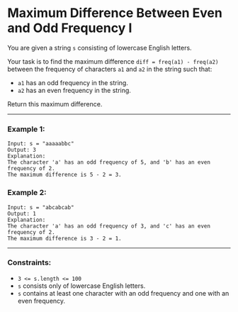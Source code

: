 # Maximum Difference Between Even and Odd Frequency I

You are given a string `s` consisting of lowercase English letters.

Your task is to find the maximum difference `diff = freq(a1) - freq(a2)` between the frequency of characters `a1` and `a2` in the string such that:

- `a1` has an odd frequency in the string.  
- `a2` has an even frequency in the string.

Return this maximum difference.

---

### Example 1:
```
Input: s = "aaaaabbc"  
Output: 3  
Explanation:  
The character 'a' has an odd frequency of 5, and 'b' has an even frequency of 2.  
The maximum difference is 5 - 2 = 3.
```

### Example 2:
```
Input: s = "abcabcab"  
Output: 1  
Explanation:  
The character 'a' has an odd frequency of 3, and 'c' has an even frequency of 2.  
The maximum difference is 3 - 2 = 1.
```

---

### Constraints:
- `3 <= s.length <= 100`
- `s` consists only of lowercase English letters.
- `s` contains at least one character with an odd frequency and one with an even frequency.
